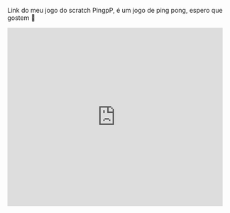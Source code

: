 Link do meu jogo do scratch PingpP, é um jogo de ping pong, espero que gostem 🫡

<iframe src="https://scratch.mit.edu/projects/870005563/embed" allowtransparency="true" width="485" height="402" frameborder="0" scrolling="no" allowfullscreen>

![cats-ping-pong](https://github.com/SammX777/PingpP/assets/135627068/b8db35b9-5cc9-45a6-afa9-9126647119a2)
